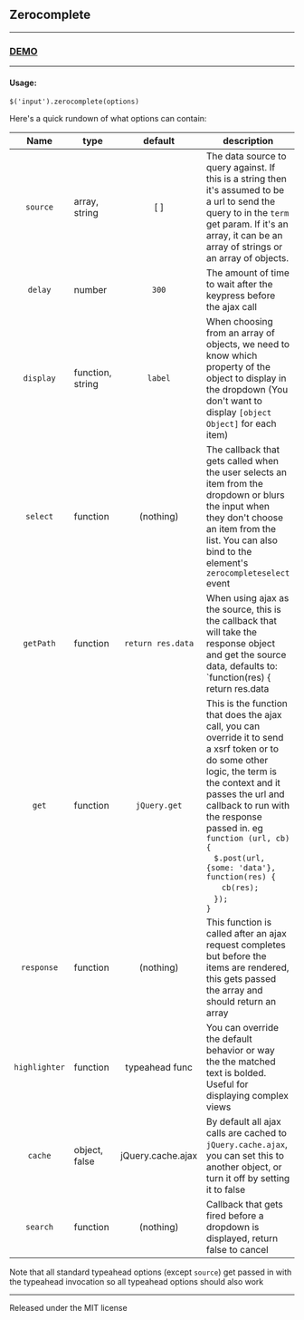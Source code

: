 ## Zerocomplete

---

### [DEMO](http://goo.gl/9Rs6VB)

---

#### Usage:
`$('input').zerocomplete(options)`

Here's a quick rundown of what options can contain:

Name          |   type           |     default       |   description
:---:         | ---              | :---:             | ---
`source`      | array, string    |   [ ]             | The data source to query against. If this is a string then it's assumed to be a url to send the query to in the `term` get param. If it's an array, it can be an array of strings or an array of objects.
`delay`       | number           | `300`             | The amount of time to wait after the keypress before the ajax call
`display`     | function, string | `label`           | When choosing from an array of objects, we need to know which property of the object to display in the dropdown (You don't want to display `[object Object]` for each item)
`select`      | function         | (nothing)         | The callback that gets called when the user selects an item from the dropdown or blurs the input when they don't choose an item from the list. You can also bind to the element's `zerocompleteselect` event
`getPath`     | function         | `return res.data` | When using ajax as the source, this is the callback that will take the response object and get the source data, defaults to: `function(res) { return res.data || res; }`
`get`         | function         | `jQuery.get`      | This is the function that does the ajax call, you can override it to send a xsrf token or to do some other logic, the term is the context and it passes the url and callback to run with the response passed in. eg <br> `function (url, cb) {`<br> `　$.post(url, {some: 'data'}, function(res) {`<br>  `　　cb(res);`<br>`　});` <br>  `}`
`response`    | function         | (nothing)         | This function is called after an ajax request completes but before the items are rendered, this gets passed the array and should return an array
`highlighter` | function         | typeahead func    | You can override the default behavior or way the the matched text is bolded. Useful for displaying complex views
`cache`       | object, false    | jQuery.cache.ajax | By default all ajax calls are cached to `jQuery.cache.ajax`, you can set this to another object, or turn it off by setting it to false| &nbsp;
`search`      | function         | (nothing)         | Callback that gets fired before a dropdown is displayed, return false to cancel| &nbsp;

Note that all standard typeahead options (except `source`) get passed in with the typeahead invocation so all typeahead options should also work

---

Released under the MIT license
